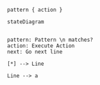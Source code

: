 `pattern { action }`

```mermaid
stateDiagram


pattern: Pattern \n matches?
action: Execute Action
next: Go next line

[*] --> Line

Line --> a

```